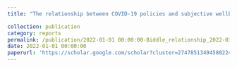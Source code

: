 ```yaml
---
title: "The relationship between COVID-19 policies and subjective wellbeing–August 2022 ANU Centre for Social Research and Methods"

collection: publication
category: reports
permalink: /publication/2022-01-01 00:00:00-Biddle_relationship_2022-01-01
date: 2022-01-01 00:00:00
paperurl: 'https://scholar.google.com/scholar?cluster=2747851349458022468&hl=en&oi=scholarr'
---
```

